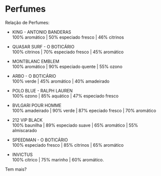 # Perfumes

Relação de Perfumes:

- KING - ANTONIO BANDERAS
<br>100% aromático | 50% especiado fresco | 46% citrinos

- QUASAR SURF -  O BOTICÁRIO
<br>100% citrinos | 70% especiado fresco | 45% aromático

- MONTBLANC EMBLEM
<br>100% aromático | 90% especiado quente | 55% ozono

- ARBO - O BOTICÁRIO
<br>100% verde | 45% aromático | 40% amadeirado

- POLO BLUE - RALPH LAUREN
<br>100% ozono | 85% aquático | 47% especiado fresco

- BVLGARI POUR HOMME
<br>100% amadeirado | 90% verde | 87% epeciado fresco | 70% aromático

- 212 VIP BLACK
<br>100% baunilha | 89% especiado suave | 65% aromático | 55% almiscarado

- SPEEDMAN - O BOTICÁRIO
<br>100% especiado fresco | 85% citrinos | 65% aromático

- INVICTUS
<br>100% cítrico | 75% marinho | 60% aromático.

Tem mais?
